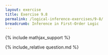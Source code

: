 ```yaml
---
layout: exercise
title: Exercise 9.8
permalink: /logical-inference-exercises/9-8/
breadcrumb: Inference in First-Order Logic
---
```


{% include mathjax_support %}

<div><i class="arrow-up" data-chapter="logical-inference-exercises" data-exercise="ex_8" data-rating="0"></i></div>
{% include_relative question.md %}
